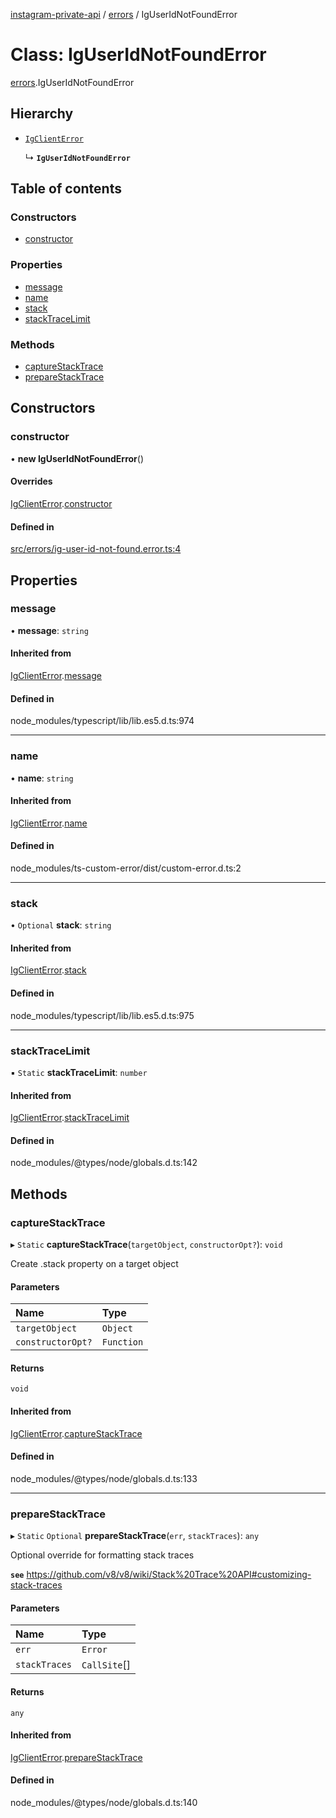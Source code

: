 [instagram-private-api](../../README.md) / [errors](../../modules/errors.md) / IgUserIdNotFoundError

# Class: IgUserIdNotFoundError

[errors](../../modules/errors.md).IgUserIdNotFoundError

## Hierarchy

- [`IgClientError`](IgClientError.md)

  ↳ **`IgUserIdNotFoundError`**

## Table of contents

### Constructors

- [constructor](IgUserIdNotFoundError.md#constructor)

### Properties

- [message](IgUserIdNotFoundError.md#message)
- [name](IgUserIdNotFoundError.md#name)
- [stack](IgUserIdNotFoundError.md#stack)
- [stackTraceLimit](IgUserIdNotFoundError.md#stacktracelimit)

### Methods

- [captureStackTrace](IgUserIdNotFoundError.md#capturestacktrace)
- [prepareStackTrace](IgUserIdNotFoundError.md#preparestacktrace)

## Constructors

### constructor

• **new IgUserIdNotFoundError**()

#### Overrides

[IgClientError](IgClientError.md).[constructor](IgClientError.md#constructor)

#### Defined in

[src/errors/ig-user-id-not-found.error.ts:4](https://github.com/Nerixyz/instagram-private-api/blob/b3351b9/src/errors/ig-user-id-not-found.error.ts#L4)

## Properties

### message

• **message**: `string`

#### Inherited from

[IgClientError](IgClientError.md).[message](IgClientError.md#message)

#### Defined in

node_modules/typescript/lib/lib.es5.d.ts:974

___

### name

• **name**: `string`

#### Inherited from

[IgClientError](IgClientError.md).[name](IgClientError.md#name)

#### Defined in

node_modules/ts-custom-error/dist/custom-error.d.ts:2

___

### stack

• `Optional` **stack**: `string`

#### Inherited from

[IgClientError](IgClientError.md).[stack](IgClientError.md#stack)

#### Defined in

node_modules/typescript/lib/lib.es5.d.ts:975

___

### stackTraceLimit

▪ `Static` **stackTraceLimit**: `number`

#### Inherited from

[IgClientError](IgClientError.md).[stackTraceLimit](IgClientError.md#stacktracelimit)

#### Defined in

node_modules/@types/node/globals.d.ts:142

## Methods

### captureStackTrace

▸ `Static` **captureStackTrace**(`targetObject`, `constructorOpt?`): `void`

Create .stack property on a target object

#### Parameters

| Name | Type |
| :------ | :------ |
| `targetObject` | `Object` |
| `constructorOpt?` | `Function` |

#### Returns

`void`

#### Inherited from

[IgClientError](IgClientError.md).[captureStackTrace](IgClientError.md#capturestacktrace)

#### Defined in

node_modules/@types/node/globals.d.ts:133

___

### prepareStackTrace

▸ `Static` `Optional` **prepareStackTrace**(`err`, `stackTraces`): `any`

Optional override for formatting stack traces

**`see`** https://github.com/v8/v8/wiki/Stack%20Trace%20API#customizing-stack-traces

#### Parameters

| Name | Type |
| :------ | :------ |
| `err` | `Error` |
| `stackTraces` | `CallSite`[] |

#### Returns

`any`

#### Inherited from

[IgClientError](IgClientError.md).[prepareStackTrace](IgClientError.md#preparestacktrace)

#### Defined in

node_modules/@types/node/globals.d.ts:140

